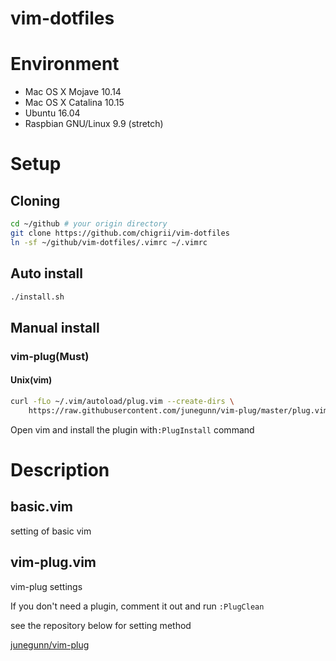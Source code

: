 # vim-dotfiles

# Environment

- Mac OS X Mojave 10.14
- Mac OS X Catalina 10.15
- Ubuntu 16.04
- Raspbian GNU/Linux 9.9 (stretch)

# Setup

## Cloning

```bash
cd ~/github	# your origin directory
git clone https://github.com/chigrii/vim-dotfiles
ln -sf ~/github/vim-dotfiles/.vimrc ~/.vimrc
```

## Auto install

```bash
./install.sh
```

## Manual install

### vim-plug(Must)

#### Unix(vim)

```bash
curl -fLo ~/.vim/autoload/plug.vim --create-dirs \
    https://raw.githubusercontent.com/junegunn/vim-plug/master/plug.vim
```

Open vim and install the plugin with`:PlugInstall` command

# Description

## basic.vim

setting of basic vim

## vim-plug.vim

vim-plug settings

If you don't need a plugin, comment it out and run `:PlugClean`

see the repository below for setting method

[junegunn/vim-plug](https://github.com/junegunn/vim-plug)
